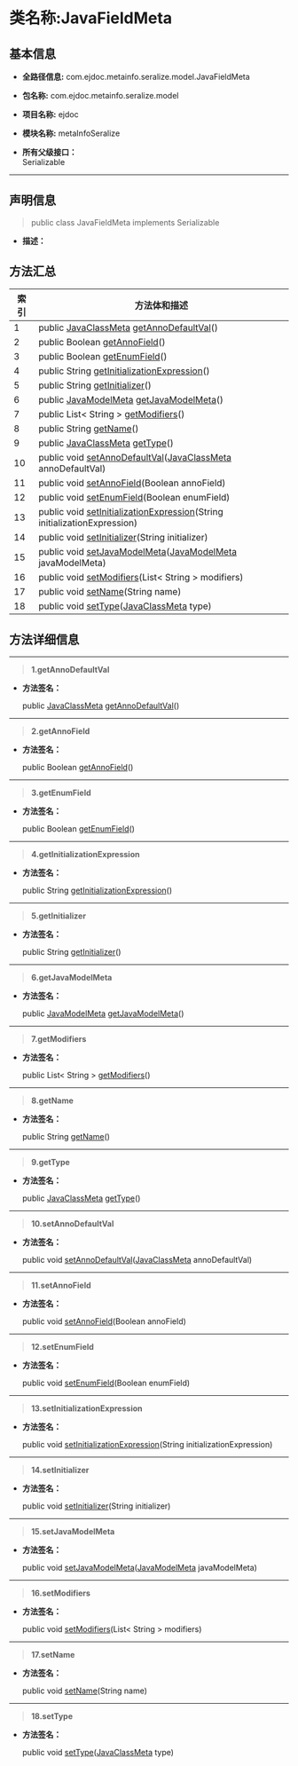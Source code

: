 # 类名称:JavaFieldMeta

## 基本信息

* **全路径信息:** com.ejdoc.metainfo.seralize.model.JavaFieldMeta
* **包名称:** com.ejdoc.metainfo.seralize.model
* **项目名称:** ejdoc
* **模块名称:** metaInfoSeralize






* **所有父级接口：**  
Serializable


---

## 声明信息
> public class JavaFieldMeta   implements Serializable   


* **描述：** 

  








## 方法汇总

|   索引  |    方法体和描述   |
| ---- | ---- |
|1|public [JavaClassMeta](/metaInfoSeralize/com/ejdoc/metainfo/seralize/model/JavaClassMeta.md) [getAnnoDefaultVal](#innerlink-getannodefaultval)()   <br/>|
|2|public Boolean [getAnnoField](#innerlink-getannofield)()   <br/>|
|3|public Boolean [getEnumField](#innerlink-getenumfield)()   <br/>|
|4|public String [getInitializationExpression](#innerlink-getinitializationexpression)()   <br/>|
|5|public String [getInitializer](#innerlink-getinitializer)()   <br/>|
|6|public [JavaModelMeta](/metaInfoSeralize/com/ejdoc/metainfo/seralize/model/JavaModelMeta.md) [getJavaModelMeta](#innerlink-getjavamodelmeta)()   <br/>|
|7|public List< String > [getModifiers](#innerlink-getmodifiers)()   <br/>|
|8|public String [getName](#innerlink-getname)()   <br/>|
|9|public [JavaClassMeta](/metaInfoSeralize/com/ejdoc/metainfo/seralize/model/JavaClassMeta.md) [getType](#innerlink-gettype)()   <br/>|
|10|public void [setAnnoDefaultVal](#innerlink-setannodefaultval-comejdocmetainfoseralizemodeljavaclassmeta)([JavaClassMeta](/metaInfoSeralize/com/ejdoc/metainfo/seralize/model/JavaClassMeta.md) annoDefaultVal)   <br/>|
|11|public void [setAnnoField](#innerlink-setannofield-javalangboolean)(Boolean annoField)   <br/>|
|12|public void [setEnumField](#innerlink-setenumfield-javalangboolean)(Boolean enumField)   <br/>|
|13|public void [setInitializationExpression](#innerlink-setinitializationexpression-javalangstring)(String initializationExpression)   <br/>|
|14|public void [setInitializer](#innerlink-setinitializer-javalangstring)(String initializer)   <br/>|
|15|public void [setJavaModelMeta](#innerlink-setjavamodelmeta-comejdocmetainfoseralizemodeljavamodelmeta)([JavaModelMeta](/metaInfoSeralize/com/ejdoc/metainfo/seralize/model/JavaModelMeta.md) javaModelMeta)   <br/>|
|16|public void [setModifiers](#innerlink-setmodifiers-javautillist)(List< String > modifiers)   <br/>|
|17|public void [setName](#innerlink-setname-javalangstring)(String name)   <br/>|
|18|public void [setType](#innerlink-settype-comejdocmetainfoseralizemodeljavaclassmeta)([JavaClassMeta](/metaInfoSeralize/com/ejdoc/metainfo/seralize/model/JavaClassMeta.md) type)   <br/>|








## 方法详细信息

---
> **1.<span id="innerlink-getannodefaultval">getAnnoDefaultVal</span>**

* **方法签名：** 

  public [JavaClassMeta](/metaInfoSeralize/com/ejdoc/metainfo/seralize/model/JavaClassMeta.md) [getAnnoDefaultVal](#getannodefaultval)()   







---
> **2.<span id="innerlink-getannofield">getAnnoField</span>**

* **方法签名：** 

  public Boolean [getAnnoField](#getannofield)()   







---
> **3.<span id="innerlink-getenumfield">getEnumField</span>**

* **方法签名：** 

  public Boolean [getEnumField](#getenumfield)()   







---
> **4.<span id="innerlink-getinitializationexpression">getInitializationExpression</span>**

* **方法签名：** 

  public String [getInitializationExpression](#getinitializationexpression)()   







---
> **5.<span id="innerlink-getinitializer">getInitializer</span>**

* **方法签名：** 

  public String [getInitializer](#getinitializer)()   







---
> **6.<span id="innerlink-getjavamodelmeta">getJavaModelMeta</span>**

* **方法签名：** 

  public [JavaModelMeta](/metaInfoSeralize/com/ejdoc/metainfo/seralize/model/JavaModelMeta.md) [getJavaModelMeta](#getjavamodelmeta)()   







---
> **7.<span id="innerlink-getmodifiers">getModifiers</span>**

* **方法签名：** 

  public List< String > [getModifiers](#getmodifiers)()   







---
> **8.<span id="innerlink-getname">getName</span>**

* **方法签名：** 

  public String [getName](#getname)()   







---
> **9.<span id="innerlink-gettype">getType</span>**

* **方法签名：** 

  public [JavaClassMeta](/metaInfoSeralize/com/ejdoc/metainfo/seralize/model/JavaClassMeta.md) [getType](#gettype)()   







---
> **10.<span id="innerlink-setannodefaultval-comejdocmetainfoseralizemodeljavaclassmeta">setAnnoDefaultVal</span>**

* **方法签名：** 

  public void [setAnnoDefaultVal](#setannodefaultval-comejdocmetainfoseralizemodeljavaclassmeta)([JavaClassMeta](/metaInfoSeralize/com/ejdoc/metainfo/seralize/model/JavaClassMeta.md) annoDefaultVal)   







---
> **11.<span id="innerlink-setannofield-javalangboolean">setAnnoField</span>**

* **方法签名：** 

  public void [setAnnoField](#setannofield-javalangboolean)(Boolean annoField)   







---
> **12.<span id="innerlink-setenumfield-javalangboolean">setEnumField</span>**

* **方法签名：** 

  public void [setEnumField](#setenumfield-javalangboolean)(Boolean enumField)   







---
> **13.<span id="innerlink-setinitializationexpression-javalangstring">setInitializationExpression</span>**

* **方法签名：** 

  public void [setInitializationExpression](#setinitializationexpression-javalangstring)(String initializationExpression)   







---
> **14.<span id="innerlink-setinitializer-javalangstring">setInitializer</span>**

* **方法签名：** 

  public void [setInitializer](#setinitializer-javalangstring)(String initializer)   







---
> **15.<span id="innerlink-setjavamodelmeta-comejdocmetainfoseralizemodeljavamodelmeta">setJavaModelMeta</span>**

* **方法签名：** 

  public void [setJavaModelMeta](#setjavamodelmeta-comejdocmetainfoseralizemodeljavamodelmeta)([JavaModelMeta](/metaInfoSeralize/com/ejdoc/metainfo/seralize/model/JavaModelMeta.md) javaModelMeta)   







---
> **16.<span id="innerlink-setmodifiers-javautillist">setModifiers</span>**

* **方法签名：** 

  public void [setModifiers](#setmodifiers-javautillist)(List< String > modifiers)   







---
> **17.<span id="innerlink-setname-javalangstring">setName</span>**

* **方法签名：** 

  public void [setName](#setname-javalangstring)(String name)   







---
> **18.<span id="innerlink-settype-comejdocmetainfoseralizemodeljavaclassmeta">setType</span>**

* **方法签名：** 

  public void [setType](#settype-comejdocmetainfoseralizemodeljavaclassmeta)([JavaClassMeta](/metaInfoSeralize/com/ejdoc/metainfo/seralize/model/JavaClassMeta.md) type)   







